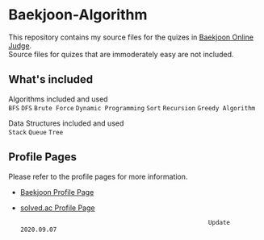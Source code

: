 # Baekjoon-Algorithm
This repository contains my source files for the quizes in [Baekjoon Online Judge](https://www.acmicpc.net/).  
Source files for quizes that are immoderately easy are not included.  

## What's included
Algorithms included and used  
`BFS` `DFS` `Brute Force` `Dynamic Programming` `Sort` `Recursion` `Greedy Algorithm`  
  
Data Structures included and used  
`Stack` `Queue` `Tree`
## Profile Pages
Please refer to the profile pages for more information.  
* [Baekjoon Profile Page](https://www.acmicpc.net/user/kkkh0315)  
* [solved.ac Profile Page](https://solved.ac/profile/kkkh0315)  
  
  
  
  
                                                          Update 2020.09.07

